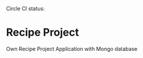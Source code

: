 Circle CI status:
<!-- <br> [![CircleCI](https://circleci.com/gh/KMaciejewski/recipe-project.svg?style=svg&circle-token=b240e448adf33a64c20733805d37c8b0ebcce05a)](https://circleci.com/gh/KMaciejewski/recipe-project) -->


# Recipe Project
Own Recipe Project Application with Mongo database